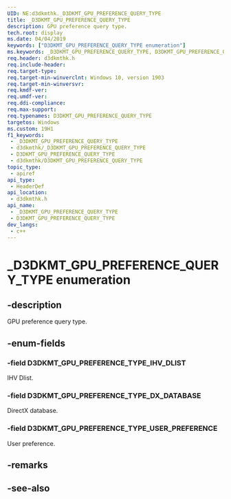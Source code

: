 ```yaml
---
UID: NE:d3dkmthk._D3DKMT_GPU_PREFERENCE_QUERY_TYPE
title: _D3DKMT_GPU_PREFERENCE_QUERY_TYPE
description: GPU preference query type.
tech.root: display
ms.date: 04/04/2019
keywords: ["D3DKMT_GPU_PREFERENCE_QUERY_TYPE enumeration"]
ms.keywords: _D3DKMT_GPU_PREFERENCE_QUERY_TYPE, D3DKMT_GPU_PREFERENCE_QUERY_TYPE,
req.header: d3dkmthk.h
req.include-header: 
req.target-type: 
req.target-min-winverclnt: Windows 10, version 1903
req.target-min-winversvr: 
req.kmdf-ver: 
req.umdf-ver: 
req.ddi-compliance: 
req.max-support: 
req.typenames: D3DKMT_GPU_PREFERENCE_QUERY_TYPE
targetos: Windows
ms.custom: 19H1
f1_keywords:
 - _D3DKMT_GPU_PREFERENCE_QUERY_TYPE
 - d3dkmthk/_D3DKMT_GPU_PREFERENCE_QUERY_TYPE
 - D3DKMT_GPU_PREFERENCE_QUERY_TYPE
 - d3dkmthk/D3DKMT_GPU_PREFERENCE_QUERY_TYPE
topic_type:
 - apiref
api_type:
 - HeaderDef
api_location:
 - d3dkmthk.h
api_name:
 - _D3DKMT_GPU_PREFERENCE_QUERY_TYPE
 - D3DKMT_GPU_PREFERENCE_QUERY_TYPE
dev_langs:
 - c++
---
```


# _D3DKMT_GPU_PREFERENCE_QUERY_TYPE enumeration


## -description

GPU preference query type.

## -enum-fields

### -field D3DKMT_GPU_PREFERENCE_TYPE_IHV_DLIST 

IHV Dlist.

### -field D3DKMT_GPU_PREFERENCE_TYPE_DX_DATABASE 

DirectX database.

### -field D3DKMT_GPU_PREFERENCE_TYPE_USER_PREFERENCE 

User preference.

## -remarks

## -see-also

